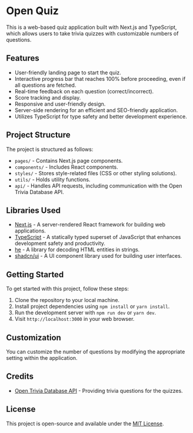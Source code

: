 # Open Quiz

This is a web-based quiz application built with Next.js and TypeScript, which allows users to take trivia quizzes with customizable numbers of questions.

## Features

- User-friendly landing page to start the quiz.
- Interactive progress bar that reaches 100% before proceeding, even if all questions are fetched.
- Real-time feedback on each question (correct/incorrect).
- Score tracking and display.
- Responsive and user-friendly design.
- Server-side rendering for an efficient and SEO-friendly application.
- Utilizes TypeScript for type safety and better development experience.

## Project Structure

The project is structured as follows:

- `pages/` - Contains Next.js page components.
- `components/` - Includes React components.
- `styles/` - Stores style-related files (CSS or other styling solutions).
- `utils/` - Holds utility functions.
- `api/` - Handles API requests, including communication with the Open Trivia Database API.

## Libraries Used

- [Next.js](https://nextjs.org/) - A server-rendered React framework for building web applications.
- [TypeScript](https://www.typescriptlang.org/) - A statically typed superset of JavaScript that enhances development safety and productivity.
- [he](https://www.npmjs.com/package/he) - A library for decoding HTML entities in strings.
- [shadcn/ui](https://github.com/shadcn-ui/ui) - A UI component library used for building user interfaces.

## Getting Started

To get started with this project, follow these steps:

1. Clone the repository to your local machine.
2. Install project dependencies using `npm install` or `yarn install`.
3. Run the development server with `npm run dev` or `yarn dev`.
4. Visit `http://localhost:3000` in your web browser.

## Customization

You can customize the number of questions by modifying the appropriate setting within the application.

## Credits

- [Open Trivia Database API](https://opentdb.com/) - Providing trivia questions for the quizzes.

## License

This project is open-source and available under the [MIT License](LICENSE).
